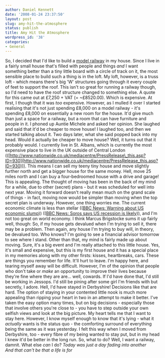 ```yaml
---
author: Daniel Kennett
date: '2008-01-24 23:37:50'
layout: post
slug: amy-hit-the-atmosphere
status: publish
title: Amy Hit the Atmosphere
wordpress_id: '38'
categories:
- General
---
```


So, I decided that I'd like to build a [model railway](http://ikennd.ac/blog/2008/01/unavoidable-regression/) in my house. Since I live in a
fairly small house that's filled with people and things *and* I want
something better than a tiny little board with a circle of track on it,
the most sensible place to build such a thing is in the loft. My loft,
however, is a truss loft - which means there's big 'W' structures going
through it every couple of feet to support the roof. This isn't so great
for running a railway though, so I'd need to have the roof structure
changed to something else. A quote for this came out at £7,250 + VAT (=
\~£8520.00). Which is expensive. At first, I though that it was *too*
expensive. However, as I mulled it over I started realising that it's
not just spending £8,000 on a model railway - it's spending £8,000 on
essentially a new room for the house. It'd give much than just a space
for a railway, but a room that can have furniture and people in it. I
phoned up Auntie Michele and asked her opinion. She laughed and said
that it'd be cheaper to move house! I laughed too, and then we started
talking about it. Two days later, what she said popped back into my
head. Would it actually be cheaper to move house? Well, it turns out
that it probably would. I currently live in St. Albans, which is
currently the most expensive place to live in the UK outside of Central
London
(([http://www.nationwide.co.uk/mediacentre/PressRelease\_this.asp?ID=930](http://www.nationwide.co.uk/mediacentre/PressRelease_this.asp?ID=930))).
This means I can sell my teeny tiny house and move slightly further
north and get a bigger house for the same money. Hell, move 25 miles
north and I can buy a four-bedroomed house with a drive and garage! This
is appealing. The thought of moving has been in the back of my mind for
a while, due to other (secret) plans - but it was scheduled for well
into next year. Moving it forward doesn't really mean much on the grand
scale of things - in fact, moving now would be simpler than moving when
the top secret plan is underway. However, one thing worries me. The
current economic climate is less than stellar (([BBC News: Warning about US economic slump](http://news.bbc.co.uk/1/hi/business/7204368.stm)))
(([BBC News: Soros says US recession is likely](http://news.bbc.co.uk/1/hi/business/7204159.stm))), and I'm not
too great on world economy. I think Marcus Brigstocke sums it up fairly
well, though: So, if my house gets devalued when I'm trying to sell it,
there may be a problem. Then again, any house I'm trying to buy will, in
theory, be devalued too. Who knows? I'm going to see a financial advisor
tomorrow to see where I stand. Other than that, my mind is fairly made
up about moving. Sure, it's a big event and I'm really attached to this
little house. Yes, it's small and expensive, but this is my first house
and it has a special place in my memories along with my other firsts:
kisses, heartbreaks, cars. These are things you remember for life. It'll
hurt to leave. I'm happy here, and tearing myself away will be
difficult. However, I'm of the opinion that people who don't take or
*make* an opportunity to improve their lives because they're fine where
they are are... well, cowards. If I'd have done that, I'd still be
working in Jessops. I'd still be pining after some girl I'm friends with
but secretly, I adore. Hell, I'd have stayed in Derbyshire! Decisions
like that are hard. The option of staying in your contented little nook
is much more appealing than ripping your heart in two in an attempt to
make it better. I've taken the easy option many times, but on big
decisions - especially those that involve others you're close to - you
have to step outside your own selfish views and look at the big picture.
My heart tells me that I want to stay here. However, I know myself
enough to know that it's lying - what it *actually* wants is the status
quo - the comforting surround of everything being the same as it was
yesterday. I felt this way when I moved from Derbyshire, too - every
fibre of my being wanted to stay put, but in my head I knew it'd be
better in the long run. So, what to do? Well, I want a railway, damnit.
What else *can* I do? *Today was just a day fading into another \
 And that can't be that a life is for*

